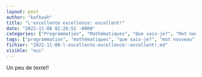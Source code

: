 ```yaml
---
layout: post
author: "kafkaah"
title: "L'excellente excellence: excellent!"
date: "2022-11-08 02:26:52 -0000"
categories: ["Programmation", "Mathématiques", "Que sais-je?", "Mot nouveau", "Voitures", "Quotidien", "Sports", "Note de lecture", "Question/réponse", "Anecdotes", "Discours!"]
tags: ["programmation", "mathématiques", "que sais-je?", "mot nouveau", "voitures", "quotidien", "sports", "note de lecture", "question/réponse", "anecdotes", "discours!", "un \"test\"", "\"un autre\"", "rien", "md"]
fichier: "2022-11-08-l-excellente-excellence:-excellent!.md"
visible: "oui"
---
```


Un peu de texte!!
